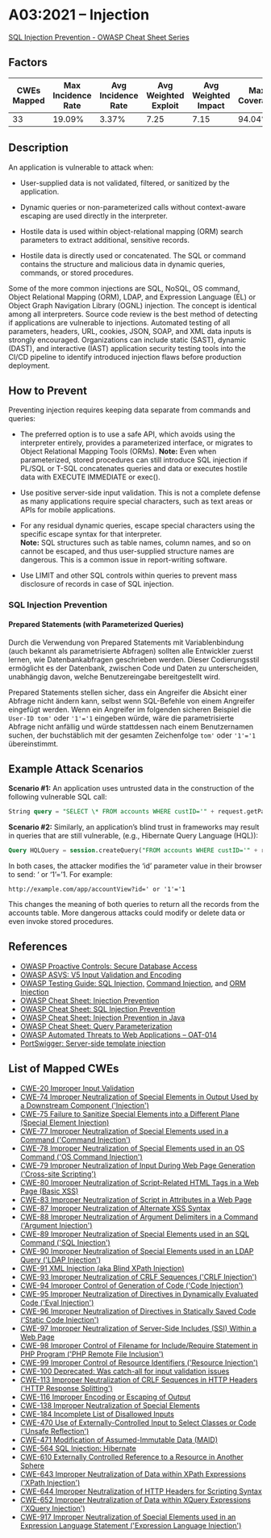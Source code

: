 # A03:2021 – Injection

[SQL Injection Prevention - OWASP Cheat Sheet Series](https://cheatsheetseries.owasp.org/cheatsheets/SQL_Injection_Prevention_Cheat_Sheet.html)

## Factors

| CWEs Mapped | Max Incidence Rate | Avg Incidence Rate | Avg Weighted Exploit | Avg Weighted Impact | Max Coverage | Avg Coverage | Total Occurrences | Total CVEs  |
|-------------|--------------------|--------------------|----------------------|---------------------|--------------|--------------|-------------------|-------------|
| 33          | 19.09%             | 3.37%              | 7.25                 | 7.15                | 94.04%       | 47.90%       | 274,228           | 32,078      |

## Description

An application is vulnerable to attack when:

- User-supplied data is not validated, filtered, or sanitized by the application.

- Dynamic queries or non-parameterized calls without context-aware escaping are used directly in the interpreter.

- Hostile data is used within object-relational mapping (ORM) search parameters to extract additional, sensitive records.

- Hostile data is directly used or concatenated. The SQL or command contains the structure and malicious data in dynamic queries, commands, or stored procedures.  

Some of the more common injections are SQL, NoSQL, OS command, Object Relational Mapping (ORM), LDAP, and Expression Language (EL) or Object Graph Navigation Library (OGNL) injection. The concept is identical among all interpreters. Source code review is the best method of detecting if applications are vulnerable to injections. Automated testing of all parameters, headers, URL, cookies, JSON, SOAP, and XML data inputs is strongly encouraged. Organizations can include static (SAST), dynamic (DAST), and interactive (IAST) application security testing tools into the CI/CD pipeline to identify introduced injection flaws before production deployment.

## How to Prevent

Preventing injection requires keeping data separate from commands and queries:

- The preferred option is to use a safe API, which avoids using the interpreter entirely, provides a parameterized interface, or migrates to Object Relational Mapping Tools (ORMs).
  **Note:** Even when parameterized, stored procedures can still introduce SQL injection if PL/SQL or T-SQL concatenates queries and data or executes hostile data with EXECUTE IMMEDIATE or exec().

- Use positive server-side input validation. This is not a complete defense as many applications require special characters, such as text areas or APIs for mobile applications.

- For any residual dynamic queries, escape special characters using the specific escape syntax for that interpreter.  
  **Note:** SQL structures such as table names, column names, and so on cannot be escaped, and thus user-supplied structure names are dangerous. This is a common issue in report-writing software.

- Use LIMIT and other SQL controls within queries to prevent mass disclosure of records in case of SQL injection.

### SQL Injection Prevention

#### **Prepared Statements (with Parameterized Queries)**

Durch die Verwendung von Prepared Statements mit Variablenbindung (auch bekannt als parametrisierte Abfragen) sollten alle Entwickler zuerst lernen, wie Datenbankabfragen geschrieben werden. Dieser Codierungsstil ermöglicht es der Datenbank, zwischen Code und Daten zu unterscheiden, unabhängig davon, welche Benutzereingabe bereitgestellt wird.

Prepared Statements stellen sicher, dass ein Angreifer die Absicht einer Abfrage nicht ändern kann, selbst wenn SQL-Befehle von einem Angreifer eingefügt werden. Wenn ein Angreifer im folgenden sicheren Beispiel die `User-ID tom'` oder `'1'='1` eingeben würde, wäre die parametrisierte Abfrage nicht anfällig und würde stattdessen nach einem Benutzernamen suchen, der buchstäblich mit der gesamten Zeichenfolge `tom'` oder `'1'='1` übereinstimmt.

## Example Attack Scenarios

**Scenario #1:** An application uses untrusted data in the construction of the following vulnerable SQL call:

```sql
String query = "SELECT \* FROM accounts WHERE custID='" + request.getParameter("id") + "'";
```

**Scenario #2:** Similarly, an application’s blind trust in frameworks may result in queries that are still vulnerable, (e.g., Hibernate Query Language (HQL)):

```sql
Query HQLQuery = session.createQuery("FROM accounts WHERE custID='" + request.getParameter("id") + "'");
```


In both cases, the attacker modifies the ‘id’ parameter value in their browser to send: ‘ or ‘1’=’1. For example: 

 `http://example.com/app/accountView?id=' or '1'='1`

This changes the meaning of both queries to return all the records from the accounts table. More dangerous attacks could modify or delete data or even invoke stored procedures.

## References

-   [OWASP Proactive Controls: Secure Database Access](https://owasp.org/www-project-proactive-controls/v3/en/c3-secure-database)
-   [OWASP ASVS: V5 Input Validation and Encoding](https://owasp.org/www-project-application-security-verification-standard)
-   [OWASP Testing Guide: SQL Injection,](https://owasp.org/www-project-web-security-testing-guide/latest/4-Web_Application_Security_Testing/07-Input_Validation_Testing/05-Testing_for_SQL_Injection) [Command Injection](https://owasp.org/www-project-web-security-testing-guide/latest/4-Web_Application_Security_Testing/07-Input_Validation_Testing/12-Testing_for_Command_Injection), and [ORM Injection](https://owasp.org/www-project-web-security-testing-guide/latest/4-Web_Application_Security_Testing/07-Input_Validation_Testing/05.7-Testing_for_ORM_Injection)
-   [OWASP Cheat Sheet: Injection Prevention](https://cheatsheetseries.owasp.org/cheatsheets/Injection_Prevention_Cheat_Sheet.html)
-   [OWASP Cheat Sheet: SQL Injection Prevention](https://cheatsheetseries.owasp.org/cheatsheets/SQL_Injection_Prevention_Cheat_Sheet.html)
-   [OWASP Cheat Sheet: Injection Prevention in Java](https://cheatsheetseries.owasp.org/cheatsheets/Injection_Prevention_Cheat_Sheet_in_Java.html)
-   [OWASP Cheat Sheet: Query Parameterization](https://cheatsheetseries.owasp.org/cheatsheets/Query_Parameterization_Cheat_Sheet.html)
-   [OWASP Automated Threats to Web Applications – OAT-014](https://owasp.org/www-project-automated-threats-to-web-applications/)
-   [PortSwigger: Server-side template injection](https://portswigger.net/kb/issues/00101080_serversidetemplateinjection)
    

## List of Mapped CWEs

- [CWE-20 Improper Input Validation](https://cwe.mitre.org/data/definitions/20.html)
- [CWE-74 Improper Neutralization of Special Elements in Output Used by a Downstream Component ('Injection')](https://cwe.mitre.org/data/definitions/74.html)
- [CWE-75 Failure to Sanitize Special Elements into a Different Plane (Special Element Injection)](https://cwe.mitre.org/data/definitions/75.html)
- [CWE-77 Improper Neutralization of Special Elements used in a Command ('Command Injection')](https://cwe.mitre.org/data/definitions/77.html)
- [CWE-78 Improper Neutralization of Special Elements used in an OS Command ('OS Command Injection')](https://cwe.mitre.org/data/definitions/78.html)
- [CWE-79 Improper Neutralization of Input During Web Page Generation ('Cross-site Scripting')](https://cwe.mitre.org/data/definitions/79.html)
- [CWE-80 Improper Neutralization of Script-Related HTML Tags in a Web Page (Basic XSS)](https://cwe.mitre.org/data/definitions/80.html)
- [CWE-83 Improper Neutralization of Script in Attributes in a Web Page](https://cwe.mitre.org/data/definitions/83.html)
- [CWE-87 Improper Neutralization of Alternate XSS Syntax](https://cwe.mitre.org/data/definitions/87.html)
- [CWE-88 Improper Neutralization of Argument Delimiters in a Command ('Argument Injection')](https://cwe.mitre.org/data/definitions/88.html)
- [CWE-89 Improper Neutralization of Special Elements used in an SQL Command ('SQL Injection')](https://cwe.mitre.org/data/definitions/89.html)
- [CWE-90 Improper Neutralization of Special Elements used in an LDAP Query ('LDAP Injection')](https://cwe.mitre.org/data/definitions/90.html)
- [CWE-91 XML Injection (aka Blind XPath Injection)](https://cwe.mitre.org/data/definitions/91.html)
- [CWE-93 Improper Neutralization of CRLF Sequences ('CRLF Injection')](https://cwe.mitre.org/data/definitions/93.html)
- [CWE-94 Improper Control of Generation of Code ('Code Injection')](https://cwe.mitre.org/data/definitions/94.html)
- [CWE-95 Improper Neutralization of Directives in Dynamically Evaluated Code ('Eval Injection')](https://cwe.mitre.org/data/definitions/95.html)
- [CWE-96 Improper Neutralization of Directives in Statically Saved Code ('Static Code Injection')](https://cwe.mitre.org/data/definitions/96.html)
- [CWE-97 Improper Neutralization of Server-Side Includes (SSI) Within a Web Page](https://cwe.mitre.org/data/definitions/97.html)
- [CWE-98 Improper Control of Filename for Include/Require Statement in PHP Program ('PHP Remote File Inclusion')](https://cwe.mitre.org/data/definitions/98.html)
- [CWE-99 Improper Control of Resource Identifiers ('Resource Injection')](https://cwe.mitre.org/data/definitions/99.html)
- [CWE-100 Deprecated: Was catch-all for input validation issues](https://cwe.mitre.org/data/definitions/100.html)
- [CWE-113 Improper Neutralization of CRLF Sequences in HTTP Headers ('HTTP Response Splitting')](https://cwe.mitre.org/data/definitions/113.html)
- [CWE-116 Improper Encoding or Escaping of Output](https://cwe.mitre.org/data/definitions/116.html)
- [CWE-138 Improper Neutralization of Special Elements](https://cwe.mitre.org/data/definitions/138.html)
- [CWE-184 Incomplete List of Disallowed Inputs](https://cwe.mitre.org/data/definitions/184.html)
- [CWE-470 Use of Externally-Controlled Input to Select Classes or Code ('Unsafe Reflection')](https://cwe.mitre.org/data/definitions/470.html)
- [CWE-471 Modification of Assumed-Immutable Data (MAID)](https://cwe.mitre.org/data/definitions/471.html)
- [CWE-564 SQL Injection: Hibernate](https://cwe.mitre.org/data/definitions/564.html)
- [CWE-610 Externally Controlled Reference to a Resource in Another Sphere](https://cwe.mitre.org/data/definitions/610.html)
- [CWE-643 Improper Neutralization of Data within XPath Expressions ('XPath Injection')](https://cwe.mitre.org/data/definitions/643.html)
- [CWE-644 Improper Neutralization of HTTP Headers for Scripting Syntax](https://cwe.mitre.org/data/definitions/644.html)
- [CWE-652 Improper Neutralization of Data within XQuery Expressions ('XQuery Injection')](https://cwe.mitre.org/data/definitions/652.html)
- [CWE-917 Improper Neutralization of Special Elements used in an Expression Language Statement ('Expression Language Injection')](https://cwe.mitre.org/data/definitions/917.html)
